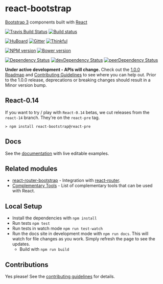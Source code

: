 # react-bootstrap

[Bootstrap 3][bootstrap] components built with [React][react]

[![Travis Build Status][build-badge]][build]
[![Build status][appveyor-badge]][appveyor]

[![HuBoard][huboard-badge]][huboard]
[![Gitter][gitter-badge]][gitter]
[![Thinkful][thinkful-badge]][thinkful]

[![NPM version][npm-badge]][npm]
[![Bower version][bower-badge]][bower]

[![Dependency Status][deps-badge]][deps]
[![devDependency Status][dev-deps-badge]][dev-deps]
[![peerDependency Status][peer-deps-badge]][peer-deps]

__Under active development - APIs will change.__ Check out the [1.0.0 Roadmap](https://github.com/react-bootstrap/react-bootstrap/wiki#100-roadmap) and [Contributing Guidelines][contributing] to see where you can help out. Prior to the 1.0.0 release, deprecations or breaking changes should result in a Minor version bump.

## React-0.14

If you want to try / play with `React-0.14` betas, we cut releases from the `react-14` branch.
They're on the `react-pre` tag.
```
> npm install react-bootstrap@react-pre
```

## Docs

See the [documentation][documentation] with live editable examples.

## Related modules

- [react-router-bootstrap][react-router-bootstrap] - Integration with [react-router][react-router].
- [Complementary Tools][complementary-tools] - List of complementary tools that
  can be used with React.

## Local Setup

- Install the dependencies with `npm install`
- Run tests `npm test`
- Run tests in watch mode `npm run test-watch`
- Run the docs site in development mode with `npm run docs`. This will watch
  for file changes as you work. Simply refresh the page to see the updates.
  - Build with `npm run build`

## Contributions

Yes please! See the [contributing guidelines][contributing] for details.

[bootstrap]: http://getbootstrap.com
[react]: http://facebook.github.io/react/

[documentation]: http://react-bootstrap.github.io
[contributing]: https://github.com/react-bootstrap/react-bootstrap/blob/master/CONTRIBUTING.md

[build-badge]: https://travis-ci.org/react-bootstrap/react-bootstrap.svg?branch=master
[build]: https://travis-ci.org/react-bootstrap/react-bootstrap

[npm-badge]: https://badge.fury.io/js/react-bootstrap.svg
[npm]: http://badge.fury.io/js/react-bootstrap

[bower-badge]: https://badge.fury.io/bo/react-bootstrap.svg
[bower]: http://badge.fury.io/bo/react-bootstrap

[gitter-badge]: https://badges.gitter.im/Join%20Chat.svg
[gitter]: https://gitter.im/react-bootstrap/react-bootstrap?utm_source=badge&utm_medium=badge&utm_campaign=pr-badge&utm_content=badge

[deps-badge]: https://david-dm.org/react-bootstrap/react-bootstrap.svg
[deps]: https://david-dm.org/react-bootstrap/react-bootstrap

[dev-deps-badge]: https://david-dm.org/react-bootstrap/react-bootstrap/dev-status.svg
[dev-deps]: https://david-dm.org/react-bootstrap/react-bootstrap#info=devDependencies

[peer-deps-badge]: https://david-dm.org/react-bootstrap/react-bootstrap/peer-status.svg
[peer-deps]: https://david-dm.org/react-bootstrap/react-bootstrap#info=peerDependencies

[react-router-bootstrap]: https://github.com/react-bootstrap/react-router-bootstrap
[react-router]: https://github.com/rackt/react-router

[complementary-tools]: https://github.com/facebook/react/wiki/Complementary-Tools

[huboard-badge]: https://img.shields.io/badge/Hu-Board-7965cc.svg
[huboard]: https://huboard.com/react-bootstrap/react-bootstrap

[thinkful-badge]: https://tf-assets-staging.s3.amazonaws.com/badges/thinkful_repo_badge.svg
[thinkful]: http://start.thinkful.com/react/?utm_source=github&utm_medium=badge&utm_campaign=react-bootstrap

[appveyor-badge]: https://ci.appveyor.com/api/projects/status/ylitpyo6n5yq1s6i/branch/master?svg=true
[appveyor]: https://ci.appveyor.com/project/react-bootstrap/react-bootstrap/branch/master
